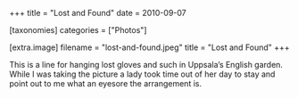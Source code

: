 +++
title = "Lost and Found"
date = 2010-09-07

[taxonomies]
categories = ["Photos"]

[extra.image]
filename = "lost-and-found.jpeg"
title = "Lost and Found"
+++

This is a line for hanging lost gloves and such in Uppsala’s English garden. While I was taking the picture a lady took time out of her day to stay and point out to me what an eyesore the arrangement is.